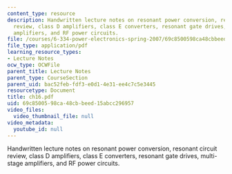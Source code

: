 ```yaml
---
content_type: resource
description: Handwritten lecture notes on resonant power conversion, resonant circuit
  review, class D amplifiers, class E converters, resonant gate drives, multi-stage
  amplifiers, and RF power circuits.
file: /courses/6-334-power-electronics-spring-2007/69c8500598ca48cbbeed15abcc296957_ch16.pdf
file_type: application/pdf
learning_resource_types:
- Lecture Notes
ocw_type: OCWFile
parent_title: Lecture Notes
parent_type: CourseSection
parent_uid: bac52feb-fdf3-e0d1-4e31-ee4c7c5e3445
resourcetype: Document
title: ch16.pdf
uid: 69c85005-98ca-48cb-beed-15abcc296957
video_files:
  video_thumbnail_file: null
video_metadata:
  youtube_id: null
---
```

Handwritten lecture notes on resonant power conversion, resonant circuit review, class D amplifiers, class E converters, resonant gate drives, multi-stage amplifiers, and RF power circuits.

